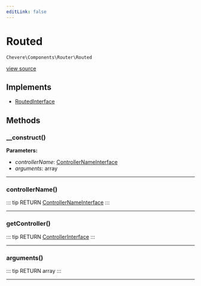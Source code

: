 ```yaml
---
editLink: false
---
```


# Routed

`Chevere\Components\Router\Routed`

[view source](https://github.com/chevere/chevere/blob/master/src/Chevere/Components/Router/Routed.php)

## Implements

- [RoutedInterface](../../Interfaces/Router/RoutedInterface.md)

## Methods

### __construct()

**Parameters:**

- *controllerName*: [ControllerNameInterface](../../Interfaces/Action/ControllerNameInterface.md)
- *arguments*: array

---

### controllerName()

::: tip RETURN
[ControllerNameInterface](../../Interfaces/Action/ControllerNameInterface.md)
:::

---

### getController()

::: tip RETURN
[ControllerInterface](../../Interfaces/Action/ControllerInterface.md)
:::

---

### arguments()

::: tip RETURN
array
:::

---
